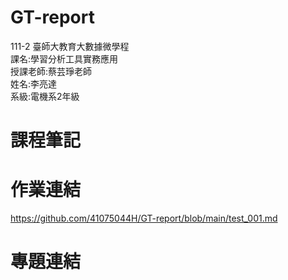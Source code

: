 # GT-report
111-2 臺師大教育大數據微學程<br />
課名:學習分析工具實務應用<br />
授課老師:蔡芸琤老師<br />
姓名:李亮達<br />
系級:電機系2年級<br />
# 課程筆記
# 作業連結
https://github.com/41075044H/GT-report/blob/main/test_001.md
# 專題連結
